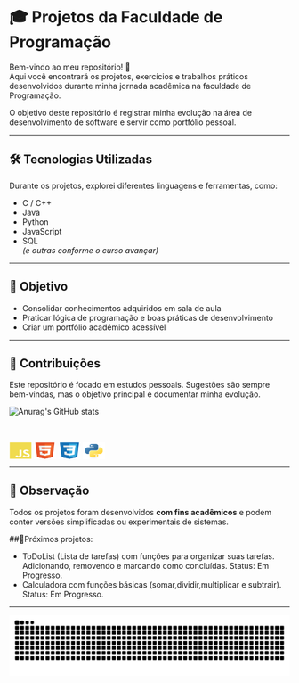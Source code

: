 # 🎓 Projetos da Faculdade de Programação

Bem-vindo ao meu repositório! 🚀  
Aqui você encontrará os projetos, exercícios e trabalhos práticos desenvolvidos durante minha jornada acadêmica na faculdade de Programação.  

O objetivo deste repositório é registrar minha evolução na área de desenvolvimento de software e servir como portfólio pessoal.

---

## 🛠️ Tecnologias Utilizadas
Durante os projetos, explorei diferentes linguagens e ferramentas, como:
- C / C++
- Java
- Python
- JavaScript
- SQL  
*(e outras conforme o curso avançar)*

---

## 🎯 Objetivo
- Consolidar conhecimentos adquiridos em sala de aula  
- Praticar lógica de programação e boas práticas de desenvolvimento  
- Criar um portfólio acadêmico acessível  

---

## 🤝 Contribuições
Este repositório é focado em estudos pessoais. Sugestões são sempre bem-vindas, mas o objetivo principal é documentar minha evolução.  

<div>
            
![Anurag's GitHub stats](https://github-readme-stats.vercel.app/api?username=ZyZydotPNG&show_icons=true&theme=synthwave)

</div>

##
<div style="display: inline_block"><br>
  <img align="center" alt="ZyZy-Js" height="30" width="40" src="https://raw.githubusercontent.com/devicons/devicon/master/icons/javascript/javascript-plain.svg">
  <img align="center" alt="ZyZy-HTML" height="30" width="40" src="https://raw.githubusercontent.com/devicons/devicon/master/icons/html5/html5-original.svg">
  <img align="center" alt="ZyZy-CSS" height="30" width="40" src="https://raw.githubusercontent.com/devicons/devicon/master/icons/css3/css3-original.svg">
  <img align="center" alt="ZyZy-Python" height="30" width="40" src="https://raw.githubusercontent.com/devicons/devicon/master/icons/python/python-original.svg">
</div>
          
---

## 📌 Observação
Todos os projetos foram desenvolvidos **com fins acadêmicos** e podem conter versões simplificadas ou experimentais de sistemas.

##📌Próximos projetos:

- ToDoList (Lista de tarefas) com funções para organizar suas tarefas. Adicionando, removendo e marcando como concluídas.
  Status: Em Progresso.
- Calculadora com funções básicas (somar,dividir,multiplicar e subtrair). 
  Status: Em Progresso.
  
---


<picture align="center">
  <source media="(prefers-color-scheme: dark)" srcset="https://raw.githubusercontent.com/ZyZydotPNG/ZyZydotPNG/output/github-contribution-grid-snake-dark.svg">
  <source media="(prefers-color-scheme: light)" srcset="https://raw.githubusercontent.com/ZyZydotPNG/ZyZydotPNG/output/github-contribution-grid-snake-dark.svg">
  <img align="center" alt="github contribution grid snake animation" src="https://raw.githubusercontent.com/ZyZydotPNG/ZyZydotPNG/output/github-contribution-grid-snake.svg">
</picture>






